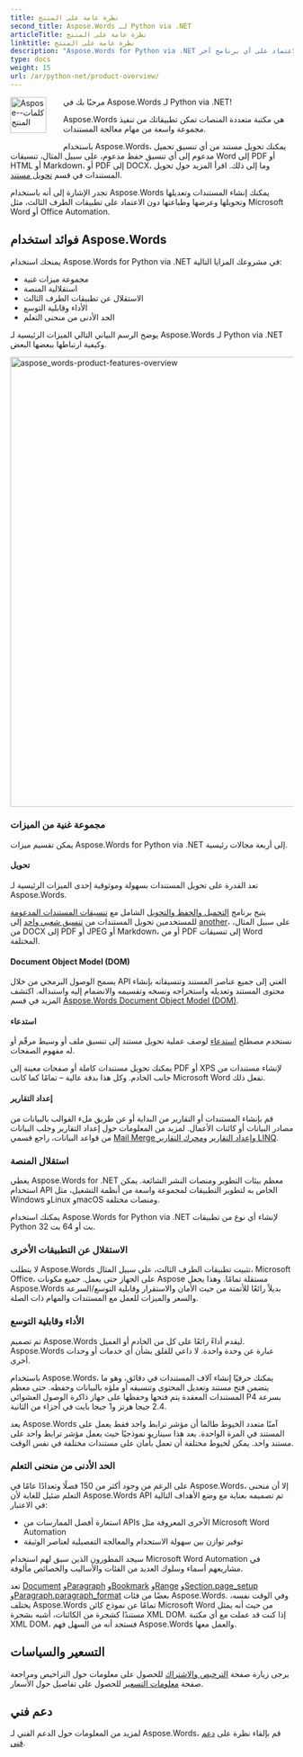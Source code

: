 ```yaml
---
title: نظرة عامة على المنتج
second_title: Aspose.Words لـ Python via .NET
articleTitle: نظرة عامة على المنتج
linktitle: نظرة عامة على المنتج
description: "Aspose.Words for Python via .NET هي مكتبة برامج مصممة لإنشاء المستندات وتعديلها وتحويلها وعرضها وطباعتها دون الاعتماد على أي برنامج آخر."
type: docs
weight: 15
url: /ar/python-net/product-overview/
---
```


<img src="/words/python-net/product-overview/product-overview_1" alt="Aspose-كلمات-المنتج" align="left" style="width:64px; margin: 0 30px 30px 0"/>

مرحبًا بك في Aspose.Words لـ Python via .NET!

Aspose.Words هي مكتبة متعددة المنصات تمكن تطبيقاتك من تنفيذ مجموعة واسعة من مهام معالجة المستندات.

باستخدام Aspose.Words، يمكنك تحويل مستند من أي تنسيق تحميل مدعوم إلى أي تنسيق حفظ مدعوم، على سبيل المثال، تنسيقات Word إلى PDF أو HTML أو Markdown، أو PDF إلى DOCX، وما إلى ذلك. اقرأ المزيد حول تحويل المستندات في قسم [تحويل مستند](/words/ar/python-net/convert-a-document/).

تجدر الإشارة إلى أنه باستخدام Aspose.Words يمكنك إنشاء المستندات وتعديلها وتحويلها وعرضها وطباعتها دون الاعتماد على تطبيقات الطرف الثالث، مثل Microsoft Word أو Office Automation.

## فوائد استخدام Aspose.Words

يمنحك استخدام Aspose.Words for Python via .NET في مشروعك المزايا التالية:

- مجموعة ميزات غنية
- استقلالية المنصة
- الاستقلال عن تطبيقات الطرف الثالث
- الأداء وقابلية التوسع
- الحد الأدنى من منحنى التعلم

يوضح الرسم البياني التالي الميزات الرئيسية لـ Aspose.Words لـ Python via .NET وكيفية ارتباطها ببعضها البعض.

<img src="/words/python-net/product-overview/aspose-words-product-features-overview.png" alt="aspose_words-product-features-overview" style="width:800px"/>

### مجموعة غنية من الميزات

يمكن تقسيم ميزات Aspose.Words for Python via .NET إلى أربعة مجالات رئيسية.

#### تحويل

تعد القدرة على تحويل المستندات بسهولة وموثوقية إحدى الميزات الرئيسية لـ Aspose.Words.

يتيح برنامج [التحميل والحفظ والتحويل](/words/ar/python-net/loading-saving-and-converting/) الشامل مع [تنسيقات المستندات المدعومة](/words/ar/python-net/supported-document-formats/) للمستخدمين تحويل المستندات من [تنسيق شعبي واحد](https://reference.aspose.com/words/ar/net/aspose.words/loadformat/) إلى [another](https://reference.aspose.com/words/ar/net/aspose.words/saveformat/)، على سبيل المثال، من DOCX إلى PDF أو JPEG أو Markdown، أو من PDF إلى تنسيقات Word المختلفة.

#### Document Object Model (DOM)

يسمح الوصول البرمجي من خلال API الغني إلى جميع عناصر المستند وتنسيقاته بإنشاء محتوى المستند وتعديله واستخراجه ونسخه وتقسيمه والانضمام إليه واستبداله. اكتشف المزيد في قسم [Aspose.Words Document Object Model (DOM)](/words/ar/python-net/aspose-words-document-object-model/).

#### استدعاء

نستخدم مصطلح [استدعاء](/words/ar/python-net/rendering/) لوصف عملية تحويل مستند إلى تنسيق ملف أو وسيط مرقّم أو له مفهوم الصفحات.

يمكنك تحويل مستندات كاملة أو صفحات معينة إلى PDF أو XPS لإنشاء مستندات من جانب الخادم. وكل هذا بدقة عالية – تمامًا كما كانت Microsoft Word تفعل ذلك.

#### إعداد التقارير

قم بإنشاء المستندات أو التقارير من البداية أو عن طريق ملء القوالب بالبيانات من مصادر البيانات أو كائنات الأعمال. لمزيد من المعلومات حول إعداد التقارير وجلب البيانات من قواعد البيانات، راجع قسمي [Mail Merge وإعداد التقارير](/words/python-net/mail-merge-and-reporting/) و[محرك التقارير LINQ](/words/python-net/linq-reporting-engine/).

### استقلال المنصة

يغطي Aspose.Words for .NET معظم بيئات التطوير ومنصات النشر الشائعة. يمكن استخدام API الخاص به لتطوير التطبيقات لمجموعة واسعة من أنظمة التشغيل، مثل Windows وLinux وmacOS ومنصات مختلفة.

يمكنك استخدام Aspose.Words for Python via .NET لإنشاء أي نوع من تطبيقات Python 32 بت أو 64 بت.

### الاستقلال عن التطبيقات الأخرى

لا يتطلب Aspose.Words تثبيت تطبيقات الطرف الثالث، على سبيل المثال، Microsoft Office، على الجهاز حتى يعمل. جميع مكونات Aspose مستقلة تمامًا. وهذا يجعل Aspose.Words بديلاً رائعًا للأتمتة من حيث الأمان والاستقرار وقابلية التوسع/السرعة والسعر والميزات للعمل مع المستندات والمهام ذات الصلة.

### الأداء وقابلية التوسع

تم تصميم Aspose.Words ليقدم أداءً رائعًا على كل من الخادم أو العميل. Aspose.Words عبارة عن وحدة واحدة. لا داعي للقلق بشأن أي خدمات أو وحدات أخرى.

باستخدام Aspose.Words، يمكنك حرفيًا إنشاء آلاف المستندات في دقائق، وهو ما يتضمن فتح مستند وتعديل المحتوى وتنسيقه أو ملؤه بالبيانات وحفظه. حتى معظم المستندات المعقدة يتم فتحها وحفظها على جهاز ذاكرة الوصول العشوائي P4 بسرعة 2.4 جيجا هرتز و1 جيجا بايت في أجزاء من الثانية.

يعد Aspose.Words آمنًا متعدد الخيوط طالما أن مؤشر ترابط واحد فقط يعمل على المستند في المرة الواحدة. يعد هذا سيناريو نموذجيًا حيث يعمل مؤشر ترابط واحد على مستند واحد. يمكن لخيوط مختلفة أن تعمل بأمان على مستندات مختلفة في نفس الوقت.

### الحد الأدنى من منحنى التعلم

على الرغم من وجود أكثر من 150 فصلًا وتعدادًا عامًا في Aspose.Words، إلا أن منحنى التعلم ضئيل للغاية لأن Aspose.Words API تم تصميمه بعناية مع وضع الأهداف التالية في الاعتبار:

- استعارة أفضل الممارسات من APIs الأخرى المعروفة مثل Microsoft Word Automation
- توفير توازن بين سهولة الاستخدام والمعالجة التفصيلية لعناصر الوثيقة

سيجد المطورون الذين سبق لهم استخدام Microsoft Word Automation في مشاريعهم أسماء وسلوك العديد من الفئات والأساليب والخصائص مألوفة.

تعد [Document](https://reference.aspose.com/words/python-net/aspose.words/document/) و[Paragraph](https://reference.aspose.com/words/python-net/aspose.words/paragraph/) و[Bookmark](https://reference.aspose.com/words/python-net/aspose.words/bookmark/) و[Range](https://reference.aspose.com/words/python-net/aspose.words/range/) و[Section.page_setup](https://reference.aspose.com/words/python-net/aspose.words/section/page_setup/) و[Paragraph.paragraph_format](https://reference.aspose.com/words/python-net/aspose.words/paragraph/paragraph_format/) بعضًا من فئات Aspose.Words. وفي الوقت نفسه، يختلف Aspose.Words تمامًا عن نموذج كائن Microsoft Word من حيث أنه يمثل مستندًا كشجرة من الكائنات، أشبه بشجرة XML DOM. إذا كنت قد عملت مع أي مكتبة XML DOM، فستجد أنه من السهل فهم Aspose.Words والعمل معها.

## التسعير والسياسات

يرجى زيارة صفحة [الترخيص والاشتراك](/words/ar/python-net/licensing/) للحصول على معلومات حول التراخيص ومراجعة صفحة [معلومات التسعير](https://purchase.aspose.com/pricing/words/family/) للحصول على تفاصيل حول الأسعار.

## دعم فني

لمزيد من المعلومات حول الدعم الفني لـ Aspose.Words، قم بإلقاء نظرة على [دعم فني](/words/ar/net/technical-support/).

